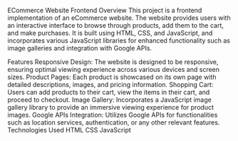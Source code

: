 ECommerce Website Frontend
Overview
This project is a frontend implementation of an eCommerce website. The website provides users with an interactive interface to browse through products, add them to the cart, and make purchases. It is built using HTML, CSS, and JavaScript, and incorporates various JavaScript libraries for enhanced functionality such as image galleries and integration with Google APIs.

Features
Responsive Design: The website is designed to be responsive, ensuring optimal viewing experience across various devices and screen sizes.
Product Pages: Each product is showcased on its own page with detailed descriptions, images, and pricing information.
Shopping Cart: Users can add products to their cart, view the items in their cart, and proceed to checkout.
Image Gallery: Incorporates a JavaScript image gallery library to provide an immersive viewing experience for product images.
Google APIs Integration: Utilizes Google APIs for functionalities such as location services, authentication, or any other relevant features.
Technologies Used
HTML
CSS
JavaScript
